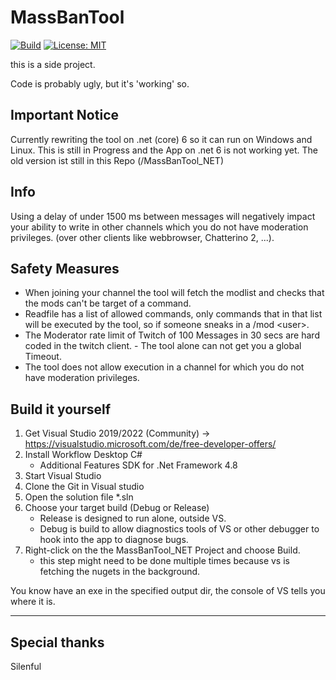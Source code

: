 # MassBanTool

[![Build](https://github.com/SFFan123/MassBanTool/actions/workflows/main.yml/badge.svg?branch=master)](https://github.com/SFFan123/MassBanTool/actions/workflows/main.yml)
[![License: MIT](https://img.shields.io/badge/License-MIT-yellow.svg)](https://github.com/SFFan123/MassBanTool/blob/master/LICENSE)


this is a side project.

Code is probably ugly, but it's 'working' so.

## Important Notice
Currently rewriting the tool on .net (core) 6 so it can run on Windows and Linux. This is still in Progress and the App on .net 6 is not working yet.
The old version ist still in this Repo (/MassBanTool_NET)

## Info
Using a delay of under 1500 ms between messages will negatively impact your ability to write in other channels which you do not have moderation privileges.
(over other clients like webbrowser, Chatterino 2, ...).


## Safety Measures
 - When joining your channel the tool will fetch the modlist and checks that the mods can't be target of a command.
 - Readfile has a list of allowed commands, only commands that in that list will be executed by the tool, so if someone sneaks in a /mod \<user>.
 - The Moderator rate limit of Twitch of 100 Messages in 30 secs are hard coded in the twitch client. - The tool alone can not get you a global Timeout.
 - The tool does not allow execution in a channel for which you do not have moderation privileges.
 

## Build it yourself

1. Get Visual Studio 2019/2022 (Community) -> https://visualstudio.microsoft.com/de/free-developer-offers/
2. Install Workflow Desktop C#
   - Additional Features SDK for .Net Framework 4.8
3. Start Visual Studio
4. Clone the Git in Visual studio
5. Open the solution file *.sln
6. Choose your target build (Debug or Release)
   - Release is designed to run alone, outside VS.
   - Debug is build to allow diagnostics tools of VS or other debugger to hook into the app to diagnose bugs.
7. Right-click on the the MassBanTool_NET Project and choose Build. 
   - this step might need to be done multiple times because vs is fetching the nugets in the background.

You know have an exe in the specified output dir, the console of VS tells you where it is.


<hr />

## Special thanks
Silenful
